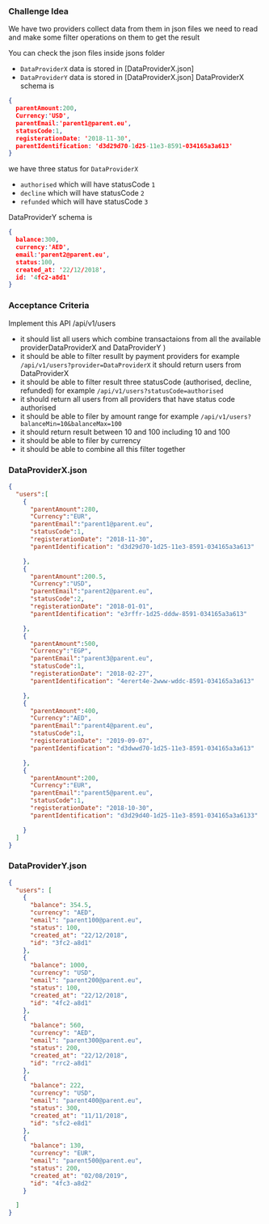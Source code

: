 ### Challenge Idea
We have two providers collect data from them in json files we need to read and make some filter operations on them to get the result

You can check the json files inside jsons folder
- `DataProviderX` data is stored in [DataProviderX.json]
- `DataProviderY` data is stored in [DataProviderX.json]
DataProviderX schema is
```json
{
  parentAmount:200,
  Currency:'USD',
  parentEmail:'parent1@parent.eu',
  statusCode:1,
  registerationDate: '2018-11-30',
  parentIdentification: 'd3d29d70-1d25-11e3-8591-034165a3a613'
}
```
we have three status for `DataProviderX`
- `authorised` which will have statusCode `1`
- `decline` which will have statusCode `2`
- `refunded` which will have statusCode `3`

DataProviderY schema is
```json
{
  balance:300,
  currency:'AED',
  email:'parent2@parent.eu',
  status:100,
  created_at: '22/12/2018',
  id: '4fc2-a8d1'
}
```

### Acceptance Criteria
Implement this API /api/v1/users

- it should list all users which combine transactaions from all the available providerDataProviderX and DataProviderY )
- it should be able to filter resullt by payment providers for example `/api/v1/users?provider=DataProviderX` it should return users from DataProviderX
- it should be able to filter result three statusCode (authorised, decline, refunded) for example `/api/v1/users?statusCode=authorised` 
- it should return all users from all providers that have status code authorised
- it should be able to filer by amount range for example `/api/v1/users?balanceMin=10&balanceMax=100`
- it should return result between 10 and 100 including 10 and 100
- it should be able to filer by currency
- it should be able to combine all this filter together


### DataProviderX.json
```json
{
  "users":[
    {
      "parentAmount":280,
      "Currency":"EUR",
      "parentEmail":"parent1@parent.eu",
      "statusCode":1,
      "registerationDate": "2018-11-30",
      "parentIdentification": "d3d29d70-1d25-11e3-8591-034165a3a613"

    },
    {
      "parentAmount":200.5,
      "Currency":"USD",
      "parentEmail":"parent2@parent.eu",
      "statusCode":2,
      "registerationDate": "2018-01-01",
      "parentIdentification": "e3rffr-1d25-dddw-8591-034165a3a613"

    },
    {
      "parentAmount":500,
      "Currency":"EGP",
      "parentEmail":"parent3@parent.eu",
      "statusCode":1,
      "registerationDate": "2018-02-27",
      "parentIdentification": "4erert4e-2www-wddc-8591-034165a3a613"

    },
    {
      "parentAmount":400,
      "Currency":"AED",
      "parentEmail":"parent4@parent.eu",
      "statusCode":1,
      "registerationDate": "2019-09-07",
      "parentIdentification": "d3dwwd70-1d25-11e3-8591-034165a3a613"

    },
    {
      "parentAmount":200,
      "Currency":"EUR",
      "parentEmail":"parent5@parent.eu",
      "statusCode":1,
      "registerationDate": "2018-10-30",
      "parentIdentification": "d3d29d40-1d25-11e3-8591-034165a3a6133"

    }
  ]
}
```

### DataProviderY.json
```json
{
  "users": [
    {
      "balance": 354.5,
      "currency": "AED",
      "email": "parent100@parent.eu",
      "status": 100,
      "created_at": "22/12/2018",
      "id": "3fc2-a8d1"
    },
    {
      "balance": 1000,
      "currency": "USD",
      "email": "parent200@parent.eu",
      "status": 100,
      "created_at": "22/12/2018",
      "id": "4fc2-a8d1"
    },
    {
      "balance": 560,
      "currency": "AED",
      "email": "parent300@parent.eu",
      "status": 200,
      "created_at": "22/12/2018",
      "id": "rrc2-a8d1"
    },
    {
      "balance": 222,
      "currency": "USD",
      "email": "parent400@parent.eu",
      "status": 300,
      "created_at": "11/11/2018",
      "id": "sfc2-e8d1"
    },
    {
      "balance": 130,
      "currency": "EUR",
      "email": "parent500@parent.eu",
      "status": 200,
      "created_at": "02/08/2019",
      "id": "4fc3-a8d2"
    }

  ]
}
```
